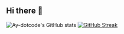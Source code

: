 ## Hi there 👋

<!--
**Ay-dotcode/Ay-dotcode** is a ✨ _special_ ✨ repository because its `README.md` (this file) appears on your GitHub profile.

Here are some ideas to get you started:

- 🔭 I’m currently working on ...
- 🌱 I’m currently learning ...
- 👯 I’m looking to collaborate on ...
- 🤔 I’m looking for help with ...
- 💬 Ask me about ...
- 📫 How to reach me: ...
- 😄 Pronouns: He/Him
- ⚡ Fun fact: ...
-->

![Ay-dotcode's GitHub stats](https://github-readme-stats.vercel.app/api?username=Ay-dotcode&show_icons=true&theme=radical)
[![GitHub Streak](https://streak-stats.demolab.com/?user=Ay-dotcode&theme=radical)](https://git.io/streak-stats)
